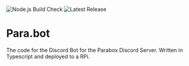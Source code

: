 ![Node.js Build Check](https://github.com/EternalLiquet/Para.bot/workflows/Node.js%20Build%20Check/badge.svg?branch=master) ![Latest Release](https://github.com/EternalLiquet/Para.bot/workflows/Latest%20Release/badge.svg)
# Para.bot
The code for the Discord Bot for the Parabox Discord Server. Written in Typescript and deployed to a RPi. 
